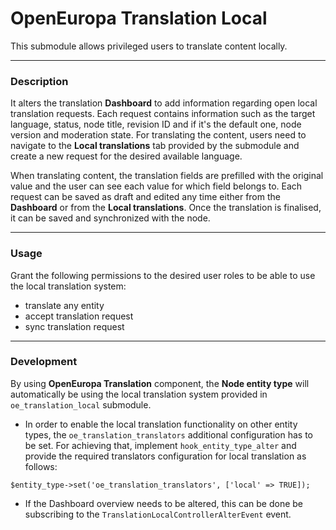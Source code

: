 # OpenEuropa Translation Local

This submodule allows privileged users to translate content locally.

***

### Description
It alters the translation <strong>Dashboard</strong> to add information regarding open local translation requests.
Each request contains information such as the target language, status, node title, revision ID and
if it's the default one, node version and moderation state.
For translating the content, users need to navigate to the <strong>Local translations</strong> tab provided
by the submodule and create a new request for the desired available language.

When translating content, the translation fields are prefilled with the original value and the user
can see each value for which field belongs to. Each request can be saved as draft and edited any time either
from the <strong>Dashboard</strong> or from the <strong>Local translations</strong>. Once the translation
is finalised, it can be saved and synchronized with the node.

***

### Usage
Grant the following permissions to the desired user roles to be able to use the local translation system:
- translate any entity
- accept translation request
- sync translation request

***

### Development
By using <strong>OpenEuropa Translation</strong> component, the <strong>Node entity type</strong> will automatically be using the
local translation system provided in `oe_translation_local` submodule.
- In order to enable the local translation functionality on other entity types, the `oe_translation_translators`
additional configuration has to be set. For achieving that, implement `hook_entity_type_alter` and provide the required
translators configuration for local translation as follows:
```
$entity_type->set('oe_translation_translators', ['local' => TRUE]);
```
- If the Dashboard overview needs to be altered, this can be done be subscribing to the `TranslationLocalControllerAlterEvent`
event.
